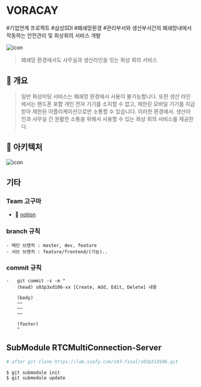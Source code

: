 # VORACAY
#기업연계 프로젝트 #삼성SDI
#폐쇄망환경
#관리부서와 생산부서간의 폐쇄망내에서 작동하는 안전관리 및 화상회의 서비스 개발

![icon](./icon/Voracay_icon.png)

> 폐쇄망 환경에서도 사무실과 생산라인을 잇는 화상 회의 서비스

## :paperclip: 개요

> 일반 화상미팅 서비스는 폐쇄망 환경에서 사용이 불가능합니다. 또한 생산 라인에서는 핸드폰 포함 개인 전자 기기를 소지할 수 없고, 제한된 모바일 기기를 지급받아 제한된 어플리케이션으로만 소통할 수 있습니다.
> 이러한 환경에서. 생산라인과 사무실 간 원활한 소통을 위해서 사용할 수 있는 화상 회의 서비스를 제공한다.

## :office: 아키텍처

![icon](./icon/architecture.JPG)

## 기타

### Team 고구마

- 💬 [notion](https://www.notion.so/VORACAY-9ee86146e66f4a3299031732df00f8f5)

### branch 규칙

    - 메인 브랜치 : master, dev, feature
    - 서브 브랜치 : feature/frontend/(기능)..

### commit 규칙

    -   git commit -s -m "
        (head) s03p3xd106-xx [Create, Add, Edit, Delete] 내용

        (body)
        ~~
        ~~
        ~~

        (footer)
        "

## SubModule RTCMultiConnection-Server

```bash
# after git clone https://lab.ssafy.com/s03-final/s03p31d106.git

$ git submodule init
$ git submodule update
```
